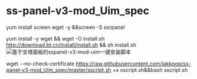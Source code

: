 # ss-panel-v3-mod_Uim_spec
yum install screen wget -y &&screen -S ssrpanel

yum install -y wget && wget -O install.sh http://download.bt.cn/install/install.sh && sh install.sh
![基于宝塔面板的sspanel-v3-mod-uim一键安装脚本](http://g.hiphotos.baidu.com/image/%70%69%63/item/b21c8701a18b87d6298b649d0a0828381e30fd63.jpg)

wget --no-check-certificate https://raw.githubusercontent.com/jakkpop/ss-panel-v3-mod_Uim_spec/master/sscript.sh +x sscript.sh&&bash sscript.sh


